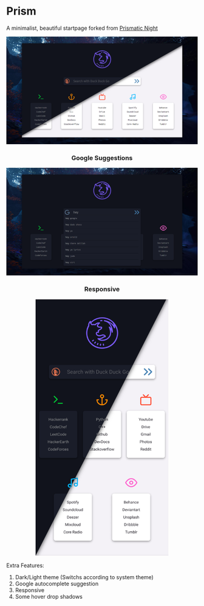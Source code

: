 # Prism

A minimalist, beautiful startpage forked from [Prismatic Night](https://github.com/3r3bu5x9/Prismatic-Night)


<p align="center"><img src="./assets/preview.png"></p>

<h3 align="center">Google Suggestions</h3>
<p align="center"><img src="./assets/suggestion.png"></p>

<h3 align="center">Responsive</h3>
<p align="center"><img src="./assets/android.png" width="350"></p>

Extra Features:

1) Dark/Light theme (Switchs according to system theme)
2) Google autocomplete suggestion
3) Responsive
4) Some hover drop shadows

